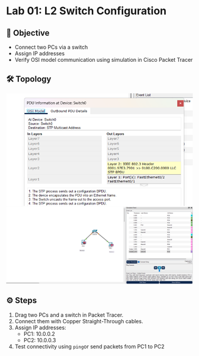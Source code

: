# Lab 01: L2 Switch Configuration

## 🎯 Objective
- Connect two PCs via a switch
- Assign IP addresses
- Verify OSI model communication using simulation in Cisco Packet Tracer

## 🛠 Topology
![Topology Diagram](1.png)
![Topology Diagram](2.png)

## ⚙️ Steps
1. Drag two PCs and a switch in Packet Tracer.
2. Connect them with Copper Straight-Through cables.
3. Assign IP addresses:
   - PC1: 10.0.0.2
   - PC2: 10.0.0.3
4. Test connectivity using `ping`or send packets from PC1 to PC2

